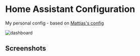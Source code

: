 # Home Assistant Configuration
My personal config - based on [Mattias's config](https://github.com/matt8707/hass-config)

![dashboard](https://user-images.githubusercontent.com/93126880/187741631-855806fc-43da-41fe-b2d2-37f04f361dab.png)

## Screenshots
